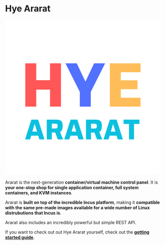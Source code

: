 # Hye Ararat

![image](public/logo.png)

Ararat is the next-generation **container/virtual machine control panel**. It is **your one-stop shop for single application container, full system containers, and KVM instances**.

Ararat is **built on top of the incredible Incus platform**, making it **compatible with the same pre-made images available for a wide number of Linux distrubutions that Incus is**.

Ararat also includes an incredibly powerful but simple REST API.

If you want to check out out Hye Ararat yourself, check out the **[getting started guide](https://hyeararat.com/docs/category/getting-started)**.
